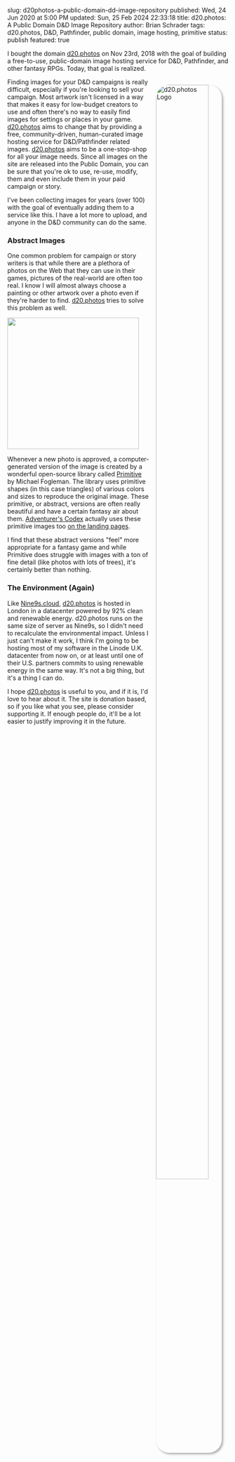 slug: d20photos-a-public-domain-dd-image-repository
published: Wed, 24 Jun 2020 at 5:00 PM
updated: Sun, 25 Feb 2024 22:33:18 
title: d20.photos: A Public Domain D&D Image Repository
author: Brian Schrader
tags: d20.photos, D&D, Pathfinder, public domain, image hosting, primitive
status: publish
featured: true

I bought the domain [d20.photos][1] on Nov 23rd, 2018 with the goal of building a free-to-use, public-domain image hosting service for D&D, Pathfinder, and other fantasy RPGs. Today, that goal is realized.

<a href="https://d20.photos/">
  <img
    src="https://d20.photos/static/images/apple-touch-icon.jpg"
    alt="d20.photos Logo"
    style="max-width:150px; width:80%; box-shadow:3px 3px 5px darkgrey; border-radius:30px; padding:0; margin:15px; float:right;">
</a>

Finding images for your D&D campaigns is really difficult, especially if you're looking to sell your campaign. Most artwork isn't licensed in a way that makes it easy for low-budget creators to use and often there's no way to easily find images for settings or places in your game. [d20.photos][1] aims to change that by providing a free, community-driven, human-curated image hosting service for D&D/Pathfinder related images. [d20.photos][1] aims to be a one-stop-shop for all your image needs. Since all images on the site are released into the Public Domain, you can be sure that you're ok to use, re-use, modify, them and even include them in your paid campaign or story.

I've been collecting images for years (over 100) with the goal of eventually adding them to a service like this. I have a lot more to upload, and anyone in the D&D community can do the same.

### Abstract Images

One common problem for campaign or story writers is that while there are a plethora of photos on the Web that they can use in their games, pictures of the real-world are often too real. I know I will almost always choose a painting or other artwork over a photo even if they're harder to find. [d20.photos][1] tries to solve this problem as well.

<img
    class="image-right" src="https://p.d20.photos/file/d20-photos/finalized-media/05422d20-f39e-4e8f-a254-255281204f65-05422d20-f39e-4e8f-a254-255281204f65_sm3423.jpg"
    width="300"
    height="300"
    style="max-width:300px;"
/>

Whenever a new photo is approved, a computer-generated version of the image is created by a wonderful open-source library called [Primitive][2] by Michael Fogleman. The library uses primitive shapes (in this case triangles) of various colors and sizes to reproduce the original image. These primitive, or abstract, versions are often really beautiful and have a certain fantasy air about them. [Adventurer's Codex][3] actually uses these primitive images too [on the landing pages][4].

I find that these abstract versions "feel" more appropriate for a fantasy game and while Primitive does struggle with images with a ton of fine detail (like photos with lots of trees), it's certainly better than nothing.

### The Environment (Again)

Like [Nine9s.cloud][5], [d20.photos][1] is hosted in London in a datacenter powered by 92% clean and renewable energy. d20.photos runs on the same size of server as Nine9s, so I didn't need to recalculate the environmental impact. Unless I just can't make it work, I think I'm going to be hosting most of my software in the Linode U.K. datacenter from now on, or at least until one of their U.S. partners commits to using renewable energy in the same way. It's not a big thing, but it's a thing I can do.

I hope [d20.photos][1] is useful to you, and if it is, I'd love to hear about it. The site is donation based, so if you like what you see, please consider supporting it. If enough people do, it'll be a lot easier to justify improving it in the future.

[1]: https://d20.photos/
[2]: https://github.com/fogleman/primitive
[3]: http://adventurerscodex.com
[4]: https://adventurerscodex.com/dm.html
[5]: https://nine9s.cloud/
